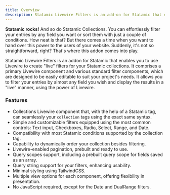 ```yaml
---
title: Overview
description: Statamic Livewire Filters is an add-on for Statamic that enables you to use Livewire to create "live" filters for your Statamic collections.
---
```


**Statamic rocks!** And so do Statamic Collections. You can effortlessly filter your entries by any field you want or sort them with just a couple of conditions. How neat is that? But there comes a time when you want to hand over this power to the users of your website. Suddenly, it's not so straightforward, right? That's where this addon comes into play.

Statamic Livewire Filters is an addon for Statamic that enables you to use Livewire to create "live" filters for your Statamic collections. It comprises a primary Livewire component and various standard filter components, which are designed to be easily editable to suit your project's needs. It allows you to filter your entries by almost any field you wish and display the results in a "live" manner, using the power of Livewire.

### Features

- Collections Livewire component that, with the help of a Statamic tag, can seamlessly your `collection` tags using the exact same syntax.
- Simple and customizable filters equipped using the most common controls: Text input, Checkboxes, Radio, Select, Range, and Date.
- Compatibility with most Statamic conditions supported by the collection tag.
- Capability to dynamically order your collection besides filtering.
- Livewire-enabled pagination, prebuilt and ready to use.
- Query scopes support, including a prebuilt query scope for fields saved as an array.
- Query string support for your filters, enhancing usability.
- Minimal styling using TailwindCSS.
- Multiple view options for each component, offering flexibility in presentation.
- No JavaScript required, except for the Date and DualRange filters. 